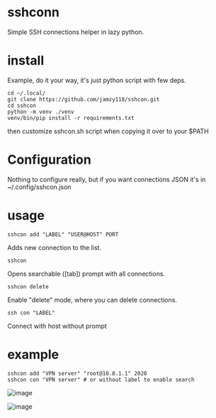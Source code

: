# sshconn

Simple SSH connections helper in lazy python.

# install

Example, do it your way, it's just python script with few deps.

```
cd ~/.local/
git clone https://github.com/jamzy118/sshcon.git
cd sshcon
python -m venv ./venv
venv/bin/pip install -r requirements.txt
```

then customize sshcon.sh script when copying it over to your $PATH

# Configuration

Nothing to configure really, but if you want connections JSON it's in ~/.config/sshcon.json

# usage

```
sshcon add "LABEL" "USER@HOST" PORT
```

Adds new connection to the list.

```
sshcon 
```

Opens searchable ([tab]) prompt with all connections.

```
sshcon delete
```

Enable "delete" mode, where you can delete connections.

```
ssh con "LABEL"
```

Connect with host without prompt

# example

```
sshcon add "VPN server" "root@10.8.1.1" 2020
sshcon con "VPN server" # or without label to enable search
```

![image](https://github.com/jamzy118/sshcon/assets/49433753/98957a4c-ee1e-429f-8529-26e76a8118db)

![image](https://github.com/jamzy118/sshcon/assets/49433753/2067f6ab-9d91-4f12-85be-38d7f0d699e1)

